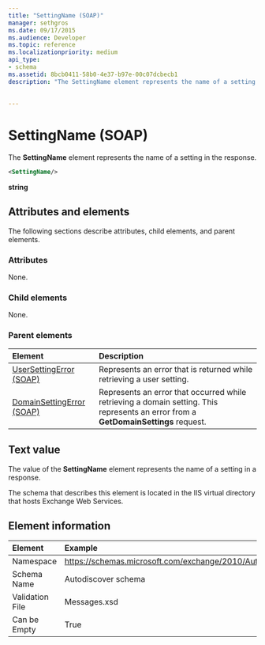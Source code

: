 ```yaml
---
title: "SettingName (SOAP)"
manager: sethgros
ms.date: 09/17/2015
ms.audience: Developer
ms.topic: reference
ms.localizationpriority: medium
api_type:
- schema
ms.assetid: 8bcb0411-58b0-4e37-b97e-00c07dcbecb1
description: "The SettingName element represents the name of a setting in the response."
 
 
---
```


# SettingName (SOAP)

The **SettingName** element represents the name of a setting in the response. 
  
```XML
<SettingName/>
```

 **string**
## Attributes and elements

The following sections describe attributes, child elements, and parent elements.
  
### Attributes

None.
  
### Child elements

None.
  
### Parent elements

|**Element**|**Description**|
|:-----|:-----|
|[UserSettingError (SOAP)](usersettingerror-soap.md) <br/> |Represents an error that is returned while retrieving a user setting.  <br/> |
|[DomainSettingError (SOAP)](domainsettingerror-soap.md) <br/> |Represents an error that occurred while retrieving a domain setting. This represents an error from a **GetDomainSettings** request.  <br/> |
   
## Text value

The value of the **SettingName** element represents the name of a setting in a response. 
  
The schema that describes this element is located in the IIS virtual directory that hosts Exchange Web Services.
  
## Element information

| Element | Example |
|:-----|:-----|
|Namespace  <br/> |https://schemas.microsoft.com/exchange/2010/Autodiscover  <br/> |
|Schema Name  <br/> |Autodiscover schema  <br/> |
|Validation File  <br/> |Messages.xsd  <br/> |
|Can be Empty  <br/> |True  <br/> |
   

